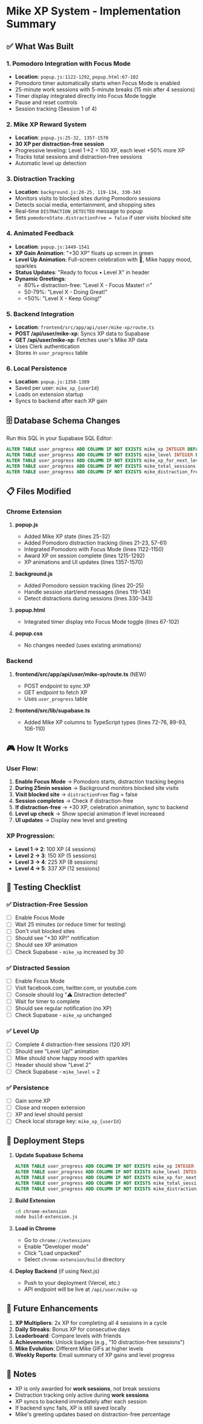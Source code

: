 # Mike XP System - Implementation Summary

## ✅ What Was Built

### 1. Pomodoro Integration with Focus Mode
- **Location**: `popup.js:1122-1292`, `popup.html:67-102`
- Pomodoro timer automatically starts when Focus Mode is enabled
- 25-minute work sessions with 5-minute breaks (15 min after 4 sessions)
- Timer display integrated directly into Focus Mode toggle
- Pause and reset controls
- Session tracking (Session 1 of 4)

### 2. Mike XP Reward System
- **Location**: `popup.js:25-32, 1357-1570`
- **30 XP per distraction-free session**
- Progressive leveling: Level 1→2 = 100 XP, each level +50% more XP
- Tracks total sessions and distraction-free sessions
- Automatic level up detection

### 3. Distraction Tracking
- **Location**: `background.js:20-25, 119-134, 330-343`
- Monitors visits to blocked sites during Pomodoro sessions
- Detects social media, entertainment, and shopping sites
- Real-time `DISTRACTION_DETECTED` message to popup
- Sets `pomodoroState.distractionFree = false` if user visits blocked site

### 4. Animated Feedback
- **Location**: `popup.js:1449-1541`
- **XP Gain Animation**: "+30 XP" floats up screen in green
- **Level Up Animation**: Full-screen celebration with 🎉, Mike happy mood, sparkles
- **Status Updates**: "Ready to focus • Level X" in header
- **Dynamic Greetings**:
  - 80%+ distraction-free: "Level X - Focus Master! 🔥"
  - 50-79%: "Level X - Doing Great!"
  - <50%: "Level X - Keep Going!"

### 5. Backend Integration
- **Location**: `frontend/src/app/api/user/mike-xp/route.ts`
- **POST /api/user/mike-xp**: Syncs XP data to Supabase
- **GET /api/user/mike-xp**: Fetches user's Mike XP data
- Uses Clerk authentication
- Stores in `user_progress` table

### 6. Local Persistence
- **Location**: `popup.js:1358-1389`
- Saved per user: `mike_xp_{userId}`
- Loads on extension startup
- Syncs to backend after each XP gain

## 🗄️ Database Schema Changes

Run this SQL in your Supabase SQL Editor:

```sql
ALTER TABLE user_progress ADD COLUMN IF NOT EXISTS mike_xp INTEGER DEFAULT 0;
ALTER TABLE user_progress ADD COLUMN IF NOT EXISTS mike_level INTEGER DEFAULT 1;
ALTER TABLE user_progress ADD COLUMN IF NOT EXISTS mike_xp_for_next_level INTEGER DEFAULT 100;
ALTER TABLE user_progress ADD COLUMN IF NOT EXISTS mike_total_sessions INTEGER DEFAULT 0;
ALTER TABLE user_progress ADD COLUMN IF NOT EXISTS mike_distraction_free_sessions INTEGER DEFAULT 0;
```

## 📋 Files Modified

### Chrome Extension
1. **popup.js**
   - Added Mike XP state (lines 25-32)
   - Added Pomodoro distraction tracking (lines 21-23, 57-61)
   - Integrated Pomodoro with Focus Mode (lines 1122-1150)
   - Award XP on session complete (lines 1215-1292)
   - XP animations and UI updates (lines 1357-1570)

2. **background.js**
   - Added Pomodoro session tracking (lines 20-25)
   - Handle session start/end messages (lines 119-134)
   - Detect distractions during sessions (lines 330-343)

3. **popup.html**
   - Integrated timer display into Focus Mode toggle (lines 67-102)

4. **popup.css**
   - No changes needed (uses existing animations)

### Backend
1. **frontend/src/app/api/user/mike-xp/route.ts** (NEW)
   - POST endpoint to sync XP
   - GET endpoint to fetch XP
   - Uses `user_progress` table

2. **frontend/src/lib/supabase.ts**
   - Added Mike XP columns to TypeScript types (lines 72-76, 89-93, 106-110)

## 🎮 How It Works

### User Flow:
1. **Enable Focus Mode** → Pomodoro starts, distraction tracking begins
2. **During 25min session** → Background monitors blocked site visits
3. **Visit blocked site** → `distractionFree` flag = false
4. **Session completes** → Check if distraction-free
5. **If distraction-free** → +30 XP, celebration animation, sync to backend
6. **Level up check** → Show special animation if level increased
7. **UI updates** → Display new level and greeting

### XP Progression:
- **Level 1 → 2**: 100 XP (4 sessions)
- **Level 2 → 3**: 150 XP (5 sessions)
- **Level 3 → 4**: 225 XP (8 sessions)
- **Level 4 → 5**: 337 XP (12 sessions)

## 🧪 Testing Checklist

### ✅ Distraction-Free Session
- [ ] Enable Focus Mode
- [ ] Wait 25 minutes (or reduce timer for testing)
- [ ] Don't visit blocked sites
- [ ] Should see "+30 XP!" notification
- [ ] Should see XP animation
- [ ] Check Supabase - `mike_xp` increased by 30

### ✅ Distracted Session
- [ ] Enable Focus Mode
- [ ] Visit facebook.com, twitter.com, or youtube.com
- [ ] Console should log "⚠️ Distraction detected"
- [ ] Wait for timer to complete
- [ ] Should see regular notification (no XP)
- [ ] Check Supabase - `mike_xp` unchanged

### ✅ Level Up
- [ ] Complete 4 distraction-free sessions (120 XP)
- [ ] Should see "Level Up!" animation
- [ ] Mike should show happy mood with sparkles
- [ ] Header should show "Level 2"
- [ ] Check Supabase - `mike_level` = 2

### ✅ Persistence
- [ ] Gain some XP
- [ ] Close and reopen extension
- [ ] XP and level should persist
- [ ] Check local storage key: `mike_xp_{userId}`

## 🚀 Deployment Steps

1. **Update Supabase Schema**
   ```sql
   ALTER TABLE user_progress ADD COLUMN IF NOT EXISTS mike_xp INTEGER DEFAULT 0;
   ALTER TABLE user_progress ADD COLUMN IF NOT EXISTS mike_level INTEGER DEFAULT 1;
   ALTER TABLE user_progress ADD COLUMN IF NOT EXISTS mike_xp_for_next_level INTEGER DEFAULT 100;
   ALTER TABLE user_progress ADD COLUMN IF NOT EXISTS mike_total_sessions INTEGER DEFAULT 0;
   ALTER TABLE user_progress ADD COLUMN IF NOT EXISTS mike_distraction_free_sessions INTEGER DEFAULT 0;
   ```

2. **Build Extension**
   ```bash
   cd chrome-extension
   node build-extension.js
   ```

3. **Load in Chrome**
   - Go to `chrome://extensions`
   - Enable "Developer mode"
   - Click "Load unpacked"
   - Select `chrome-extension/build` directory

4. **Deploy Backend** (if using Next.js)
   - Push to your deployment (Vercel, etc.)
   - API endpoint will be live at `/api/user/mike-xp`

## 🎯 Future Enhancements

1. **XP Multipliers**: 2x XP for completing all 4 sessions in a cycle
2. **Daily Streaks**: Bonus XP for consecutive days
3. **Leaderboard**: Compare levels with friends
4. **Achievements**: Unlock badges (e.g., "10 distraction-free sessions")
5. **Mike Evolution**: Different Mike GIFs at higher levels
6. **Weekly Reports**: Email summary of XP gains and level progress

## 📝 Notes

- XP is only awarded for **work sessions**, not break sessions
- Distraction tracking only active during **work sessions**
- XP syncs to backend immediately after each session
- If backend sync fails, XP is still saved locally
- Mike's greeting updates based on distraction-free percentage
